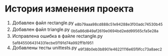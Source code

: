 # История изменения проекта

1. Добавлен файл rectangle.py <sub>e8b79aaa98cd888c51e94288e3f00adc74530b45</sub> 
1. Добавлен файл triangle.py <sub>0b5a86d849af2619e0694bd2edd99565cfa5e28a</sub>
1. Исправлена ошибка в файле rectangle.py <sub>5af8455064314331ecbe5f191d74a992ff1b1951</sub>
1. Добавлены тесты unittests.py <sub>e9f38b0eb3b8901e46221116e65f9fcc73a8aec2</sub>
